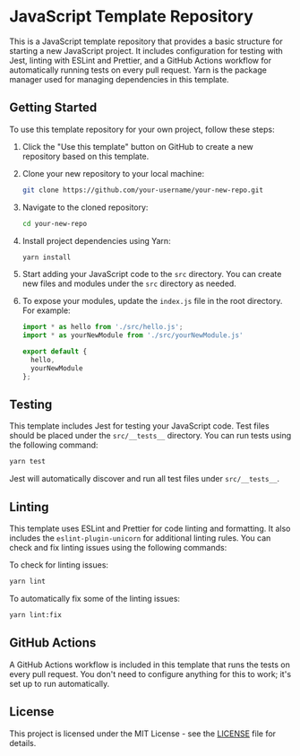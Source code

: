 # JavaScript Template Repository

This is a JavaScript template repository that provides a basic structure for starting a new JavaScript project. It includes configuration for testing with Jest, linting with ESLint and Prettier, and a GitHub Actions workflow for automatically running tests on every pull request. Yarn is the package manager used for managing dependencies in this template.

## Getting Started

To use this template repository for your own project, follow these steps:

1. Click the "Use this template" button on GitHub to create a new repository based on this template.

2. Clone your new repository to your local machine:

   ```bash
   git clone https://github.com/your-username/your-new-repo.git
   ```

3. Navigate to the cloned repository:

   ```bash
   cd your-new-repo
   ```

4. Install project dependencies using Yarn:

   ```bash
   yarn install
   ```

5. Start adding your JavaScript code to the `src` directory. You can create new files and modules under the `src` directory as needed.

6. To expose your modules, update the `index.js` file in the root directory. For example:

   ```javascript
   import * as hello from './src/hello.js';
   import * as yourNewModule from './src/yourNewModule.js'

   export default {
     hello,
     yourNewModule
   };
   ```

## Testing

This template includes Jest for testing your JavaScript code. Test files should be placed under the `src/__tests__` directory. You can run tests using the following command:

```bash
yarn test
```

Jest will automatically discover and run all test files under `src/__tests__`.

## Linting

This template uses ESLint and Prettier for code linting and formatting. It also includes the `eslint-plugin-unicorn` for additional linting rules. You can check and fix linting issues using the following commands:

To check for linting issues:

```bash
yarn lint
```

To automatically fix some of the linting issues:

```bash
yarn lint:fix
```

## GitHub Actions

A GitHub Actions workflow is included in this template that runs the tests on every pull request. You don't need to configure anything for this to work; it's set up to run automatically.

## License

This project is licensed under the MIT License - see the [LICENSE](LICENSE) file for details.